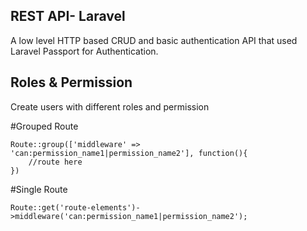 ## REST API- Laravel

A low level HTTP based CRUD and basic authentication API that used Laravel Passport for Authentication.


## Roles & Permission

Create users with different roles and permission

#Grouped Route

```
Route::group(['middleware' => 'can:permission_name1|permission_name2'], function(){
    //route here
})
```

#Single Route

```
Route::get('route-elements')->middleware('can:permission_name1|permission_name2');
```
